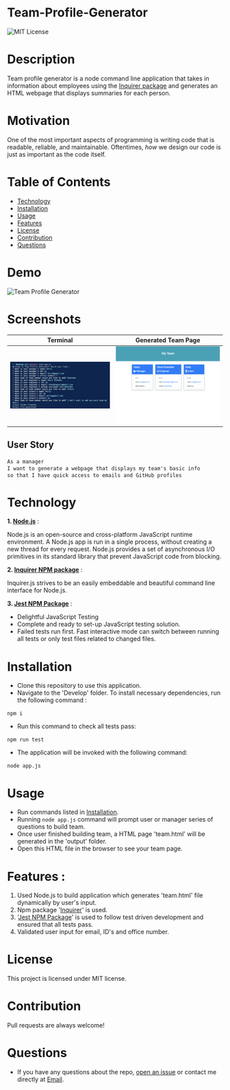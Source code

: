 # Team-Profile-Generator
![MIT License](https://img.shields.io/badge/license-MIT-green)

# Description

Team profile generator is a node command line application that takes in information about employees using the [Inquirer package](https://www.npmjs.com/package/inquirer) and generates an HTML webpage that displays summaries for each person.

# Motivation

One of the most important aspects of programming is writing code that is readable, reliable, and maintainable. Oftentimes, *how* we design our code is just as important as the code itself.

# Table of Contents
* [Technology](#technology)
* [Installation](#installation)
* [Usage](#usage)
* [Features](#features)
* [License](#license)
* [Contribution](#contribution)
* [Questions](#questions)

# Demo
![Team Profile Generator](images/TeamProfileGenerator.gif)
# Screenshots

|Terminal|Generated Team Page
|--|--
|![Terminal](images/Terminal.png)|![HTML Team Page](images/TeamProfileGenerator.png)

## User Story

```
As a manager
I want to generate a webpage that displays my team's basic info
so that I have quick access to emails and GitHub profiles
```

# Technology

**1. [Node.js](https://nodejs.org/en/)** : 

Node.js is an open-source and cross-platform JavaScript runtime environment. A Node.js app is run in a single process, without creating a new thread for every request. Node.js provides a set of asynchronous I/O primitives in its standard library that prevent JavaScript code from blocking.

**2. [Inquirer NPM package](https://www.npmjs.com/package/inquirer)** :

Inquirer.js strives to be an easily embeddable and beautiful command line interface for Node.js. 

**3. [Jest NPM Package](https://www.npmjs.com/package/jest)** : 

* Delightful JavaScript Testing
* Complete and ready to set-up JavaScript testing solution.
* Failed tests run first. Fast interactive mode can switch between running all tests or only test files related to changed files.

# Installation 

* Clone this repository to use this application.
* Navigate to the 'Develop' folder. To install necessary dependencies, run the following command :

```
npm i
```

* Run this command to check all tests pass:

```
npm run test
```

* The application will be invoked with the following command:

```
node app.js
```

# Usage

* Run  commands listed in [Installation](#installation).
* Running `node app.js` command will prompt user or manager series of questions to build team.
* Once user finished building team, a HTML page 'team.html' will be generated in the 'output' folder.
* Open this HTML file in the browser to see your team page.

# Features : 

1. Used Node.js to build application which generates 'team.html' file dynamically by user's input.
2. Npm package '[Inquirer](https://www.npmjs.com/package/inquirer)' is used.
3. '[Jest NPM Package](https://www.npmjs.com/package/jest)' is used to follow test driven development and ensured that all tests pass.
4. Validated user input for email, ID's and office number.

# License

This project is licensed under MIT license.

# Contribution

Pull requests are always welcome!

# Questions
* If you have any questions about the repo, 
[open an issue](https://github.com/GauriKhandke/Team-Profile-Generator/issues) 
or contact me directly at [Email](mailto:khandkegauri@gmail.com). 
